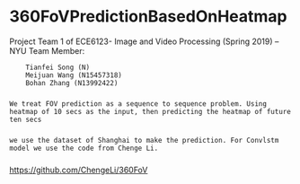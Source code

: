 # 360FoVPredictionBasedOnHeatmap
Project Team 1 of ECE6123- Image and Video Processing (Spring 2019) – NYU
Team Member:

        Tianfei Song (N)
        Meijuan Wang (N15457318)
        Bohan Zhang (N13992422)
###
    We treat FOV prediction as a sequence to sequence problem. Using heatmap of 10 secs as the input, then predicting the heatmap of future ten secs
###
    we use the dataset of Shanghai to make the prediction. For Convlstm model we use the code from Chenge Li.
###
https://github.com/ChengeLi/360FoV
